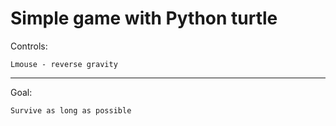 # Simple game with Python turtle
Controls:
```
Lmouse - reverse gravity
```
___
Goal:
```
Survive as long as possible